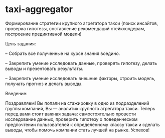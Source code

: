 # taxi-aggregator
Формирование стратегии крупного агрегатора такси (поиск инсайтов, проверка гипотезы, составление рекомендаций стейкхолдерам, построение предиктивной модели)

Цель задания:

– Собрать все полученные на курсе знания воедино. 

– Закрепить умение исследовать данные, проверять гипотезу, делать выводы и презентовать результаты.

– Закрепить умение исследовать внешние факторы, строить модель, получать прогноз и делать выводы.

Введение:

Поздравляем! Вы попали на стажировку в одно из подразделений группы компаний, Вы — аналитик крупного агрегатора такси. Теперь перед вами стоит важная задача: самостоятельно провести исследование данных, проверить гипотезу о поведенческом предпочтении пользователей к определённому классу такси и сделать выводы, чтобы помочь компании стать лучшей на рынке. Успехов!
